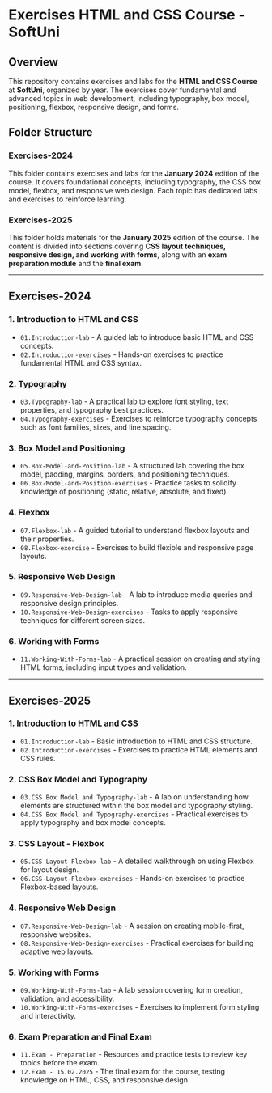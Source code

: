 
# Exercises HTML and CSS Course - SoftUni

## Overview
This repository contains exercises and labs for the **HTML and CSS Course** at **SoftUni**, organized by year. The exercises cover fundamental and advanced topics in web development, including typography, box model, positioning, flexbox, responsive design, and forms.

## Folder Structure

### **Exercises-2024**
This folder contains exercises and labs for the **January 2024** edition of the course. It covers foundational concepts, including typography, the CSS box model, flexbox, and responsive web design. Each topic has dedicated labs and exercises to reinforce learning.

### **Exercises-2025**
This folder holds materials for the **January 2025** edition of the course. The content is divided into sections covering **CSS layout techniques, responsive design, and working with forms**, along with an **exam preparation module** and the **final exam**.

---

## **Exercises-2024**

### 1. Introduction to HTML and CSS
- `01.Introduction-lab` - A guided lab to introduce basic HTML and CSS concepts.
- `02.Introduction-exercises` - Hands-on exercises to practice fundamental HTML and CSS syntax.

### 2. Typography
- `03.Typography-lab` - A practical lab to explore font styling, text properties, and typography best practices.
- `04.Typography-exercises` - Exercises to reinforce typography concepts such as font families, sizes, and line spacing.

### 3. Box Model and Positioning
- `05.Box-Model-and-Position-lab` - A structured lab covering the box model, padding, margins, borders, and positioning techniques.
- `06.Box-Model-and-Position-exercises` - Practice tasks to solidify knowledge of positioning (static, relative, absolute, and fixed).

### 4. Flexbox
- `07.Flexbox-lab` - A guided tutorial to understand flexbox layouts and their properties.
- `08.Flexbox-exercise` - Exercises to build flexible and responsive page layouts.

### 5. Responsive Web Design
- `09.Responsive-Web-Design-lab` - A lab to introduce media queries and responsive design principles.
- `10.Responsive-Web-Design-exercises` - Tasks to apply responsive techniques for different screen sizes.

### 6. Working with Forms
- `11.Working-With-Forms-lab` - A practical session on creating and styling HTML forms, including input types and validation.

---

## **Exercises-2025**

### 1. Introduction to HTML and CSS
- `01.Introduction-lab` - Basic introduction to HTML and CSS structure.
- `02.Introduction-exercises` - Exercises to practice HTML elements and CSS rules.

### 2. CSS Box Model and Typography
- `03.CSS Box Model and Typography-lab` - A lab on understanding how elements are structured within the box model and typography styling.
- `04.CSS Box Model and Typography-exercises` - Practical exercises to apply typography and box model concepts.

### 3. CSS Layout - Flexbox
- `05.CSS-Layout-Flexbox-lab` - A detailed walkthrough on using Flexbox for layout design.
- `06.CSS-Layout-Flexbox-exercises` - Hands-on exercises to practice Flexbox-based layouts.

### 4. Responsive Web Design
- `07.Responsive-Web-Design-lab` - A session on creating mobile-first, responsive websites.
- `08.Responsive-Web-Design-exercises` - Practical exercises for building adaptive web layouts.

### 5. Working with Forms
- `09.Working-With-Forms-lab` - A lab session covering form creation, validation, and accessibility.
- `10.Working-With-Forms-exercises` - Exercises to implement form styling and interactivity.

### 6. Exam Preparation and Final Exam
- `11.Exam - Preparation` - Resources and practice tests to review key topics before the exam.
- `12.Exam - 15.02.2025` - The final exam for the course, testing knowledge on HTML, CSS, and responsive design.

